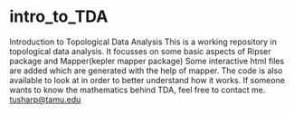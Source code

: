 # intro_to_TDA
Introduction to Topological Data Analysis
This is a working repository in topological data analysis. It focusses on some basic aspects of Ripser package and Mapper(kepler mapper package)
Some interactive html files are added which are generated with the help of mapper. The code is also available to look at in order to better 
understand how it works. 
If someone wants to know the mathematics behind TDA, feel free to contact me. 
tusharp@tamu.edu
